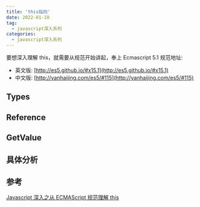 ```yaml
---
title: 'this指向'
date: 2022-01-10
tag:
  - javascript深入系列
categories:
  - javascript深入系列
---
```


要想深入理解 this，就需要从规范开始讲起，奉上 Ecmascript 5.1 规范地址:

- 英文版: [http://es5.github.io/#x15.1](http://es5.github.io/#x15.1)
- 中文版: [http://yanhaijing.com/es5/#115](http://yanhaijing.com/es5/#115)

## Types

## Reference

## GetValue

## 具体分析

## 参考

[Javascript 深入之从 ECMAScript 规范理解 this](https://github.com/mqyqingfeng/Blog/issues/7)
